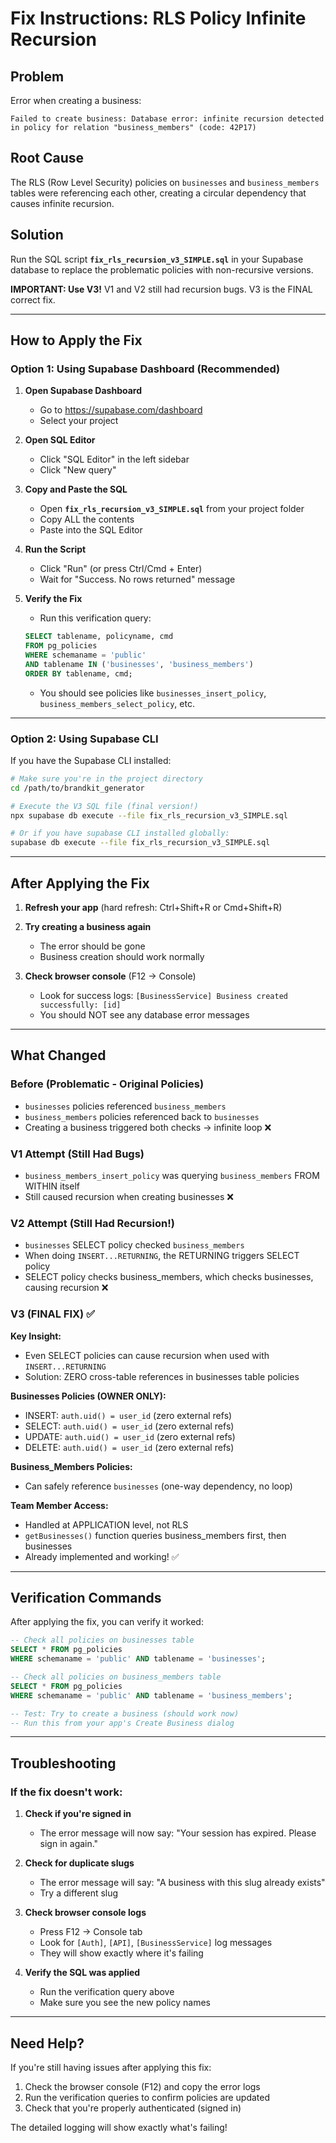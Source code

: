 # Fix Instructions: RLS Policy Infinite Recursion

## Problem
Error when creating a business:
```
Failed to create business: Database error: infinite recursion detected in policy for relation "business_members" (code: 42P17)
```

## Root Cause
The RLS (Row Level Security) policies on `businesses` and `business_members` tables were referencing each other, creating a circular dependency that causes infinite recursion.

## Solution
Run the SQL script **`fix_rls_recursion_v3_SIMPLE.sql`** in your Supabase database to replace the problematic policies with non-recursive versions.

**IMPORTANT: Use V3!** V1 and V2 still had recursion bugs. V3 is the FINAL correct fix.

---

## How to Apply the Fix

### Option 1: Using Supabase Dashboard (Recommended)

1. **Open Supabase Dashboard**
   - Go to https://supabase.com/dashboard
   - Select your project

2. **Open SQL Editor**
   - Click "SQL Editor" in the left sidebar
   - Click "New query"

3. **Copy and Paste the SQL**
   - Open **`fix_rls_recursion_v3_SIMPLE.sql`** from your project folder
   - Copy ALL the contents
   - Paste into the SQL Editor

4. **Run the Script**
   - Click "Run" (or press Ctrl/Cmd + Enter)
   - Wait for "Success. No rows returned" message

5. **Verify the Fix**
   - Run this verification query:
   ```sql
   SELECT tablename, policyname, cmd
   FROM pg_policies
   WHERE schemaname = 'public'
   AND tablename IN ('businesses', 'business_members')
   ORDER BY tablename, cmd;
   ```
   - You should see policies like `businesses_insert_policy`, `business_members_select_policy`, etc.

---

### Option 2: Using Supabase CLI

If you have the Supabase CLI installed:

```bash
# Make sure you're in the project directory
cd /path/to/brandkit_generator

# Execute the V3 SQL file (final version!)
npx supabase db execute --file fix_rls_recursion_v3_SIMPLE.sql

# Or if you have supabase CLI installed globally:
supabase db execute --file fix_rls_recursion_v3_SIMPLE.sql
```

---

## After Applying the Fix

1. **Refresh your app** (hard refresh: Ctrl+Shift+R or Cmd+Shift+R)

2. **Try creating a business again**
   - The error should be gone
   - Business creation should work normally

3. **Check browser console** (F12 → Console)
   - Look for success logs: `[BusinessService] Business created successfully: [id]`
   - You should NOT see any database error messages

---

## What Changed

### Before (Problematic - Original Policies)
- `businesses` policies referenced `business_members`
- `business_members` policies referenced back to `businesses`
- Creating a business triggered both checks → infinite loop ❌

### V1 Attempt (Still Had Bugs)
- `business_members_insert_policy` was querying `business_members` FROM WITHIN itself
- Still caused recursion when creating businesses ❌

### V2 Attempt (Still Had Recursion!)
- `businesses` SELECT policy checked `business_members`
- When doing `INSERT...RETURNING`, the RETURNING triggers SELECT policy
- SELECT policy checks business_members, which checks businesses, causing recursion ❌

### V3 (FINAL FIX) ✅
**Key Insight:**
- Even SELECT policies can cause recursion when used with `INSERT...RETURNING`
- Solution: ZERO cross-table references in businesses table policies

**Businesses Policies (OWNER ONLY):**
- INSERT: `auth.uid() = user_id` (zero external refs)
- SELECT: `auth.uid() = user_id` (zero external refs)
- UPDATE: `auth.uid() = user_id` (zero external refs)
- DELETE: `auth.uid() = user_id` (zero external refs)

**Business_Members Policies:**
- Can safely reference `businesses` (one-way dependency, no loop)

**Team Member Access:**
- Handled at APPLICATION level, not RLS
- `getBusinesses()` function queries business_members first, then businesses
- Already implemented and working! ✅

---

## Verification Commands

After applying the fix, you can verify it worked:

```sql
-- Check all policies on businesses table
SELECT * FROM pg_policies
WHERE schemaname = 'public' AND tablename = 'businesses';

-- Check all policies on business_members table
SELECT * FROM pg_policies
WHERE schemaname = 'public' AND tablename = 'business_members';

-- Test: Try to create a business (should work now)
-- Run this from your app's Create Business dialog
```

---

## Troubleshooting

### If the fix doesn't work:

1. **Check if you're signed in**
   - The error message will now say: "Your session has expired. Please sign in again."

2. **Check for duplicate slugs**
   - The error message will say: "A business with this slug already exists"
   - Try a different slug

3. **Check browser console logs**
   - Press F12 → Console tab
   - Look for `[Auth]`, `[API]`, `[BusinessService]` log messages
   - They will show exactly where it's failing

4. **Verify the SQL was applied**
   - Run the verification query above
   - Make sure you see the new policy names

---

## Need Help?

If you're still having issues after applying this fix:

1. Check the browser console (F12) and copy the error logs
2. Run the verification queries to confirm policies are updated
3. Check that you're properly authenticated (signed in)

The detailed logging will show exactly what's failing!
